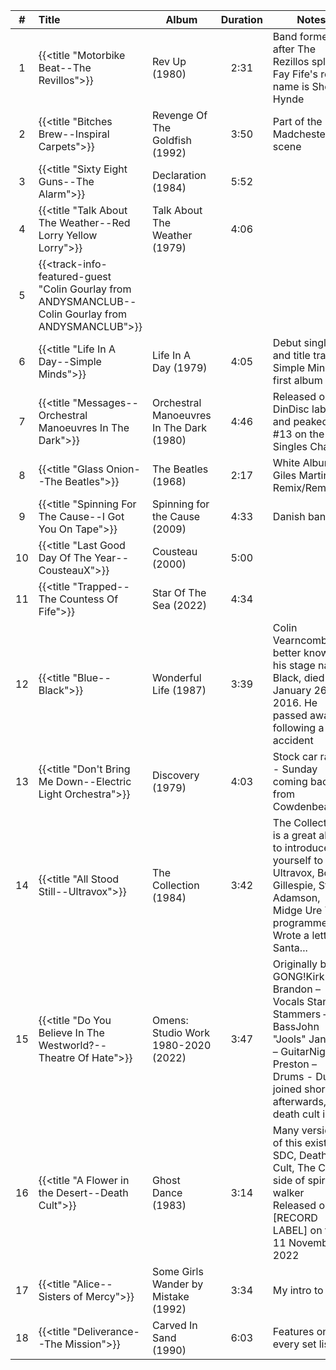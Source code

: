 | #  | Title                                                                                              | Album                                    | Duration | Notes                                                                                                                                                                     |
|:--:|:---------------------------------------------------------------------------------------------------|------------------------------------------|:--------:|---------------------------------------------------------------------------------------------------------------------------------------------------------------------------|
| 1  | {{<title "Motorbike Beat--The Revillos">}}                                                         | Rev Up (1980)                            |   2:31   | Band formed after The Rezillos split up. Fay Fife's real name is Sheila Hynde                                                                                             |
| 2  | {{<title "Bitches Brew--Inspiral Carpets">}}                                                       | Revenge Of The Goldfish (1992)           |   3:50   | Part of the Madchester scene                                                                                                                                              |
| 3  | {{<title "Sixty Eight Guns--The Alarm">}}                                                          | Declaration (1984)                       |   5:52   |                                                                                                                                                                           |
| 4  | {{<title "Talk About The Weather--Red Lorry Yellow Lorry">}}                                       | Talk About The Weather (1979)            |   4:06   |                                                                                                                                                                           |
| 5  | {{<track-info-featured-guest "Colin Gourlay from ANDYSMANCLUB--Colin Gourlay from ANDYSMANCLUB">}} |                                          |          |                                                                                                                                                                           |
| 6  | {{<title "Life In A Day--Simple Minds">}}                                                          | Life In A Day (1979)                     |   4:05   | Debut single and title track of Simple Minds' first album                                                                                                                 |
| 7  | {{<title "Messages--Orchestral Manoeuvres In The Dark">}}                                          | Orchestral Manoeuvres In The Dark (1980) |   4:46   | Released on DinDisc label and peaked at #13 on the UK Singles Chart                                                                                                       |
| 8  | {{<title "Glass Onion--The Beatles">}}                                                             | The Beatles (1968)                       |   2:17   | White Album - Giles Martin Remix/Remaster                                                                                                                                 |
| 9  | {{<title "Spinning For The Cause--I Got You On Tape">}}                                            | Spinning for the Cause (2009)            |   4:33   | Danish band                                                                                                                                                               |
| 10 | {{<title "Last Good Day Of The Year--CousteauX">}}                                                 | Cousteau (2000)                          |   5:00   |                                                                                                                                                                           |
| 11 | {{<title "Trapped--The Countess Of Fife">}}                                                        | Star Of The Sea (2022)                   |   4:34   |                                                                                                                                                                           |
| 12 | {{<title "Blue--Black">}}                                                                          | Wonderful Life (1987)                    |   3:39   | Colin Vearncombe, better known by his stage name Black, died on January 26, 2016. He passed away following a car accident                                                 |
| 13 | {{<title "Don't Bring Me Down--Electric Light Orchestra">}}                                        | Discovery (1979)                         |   4:03   | Stock car racing - Sunday coming back from Cowdenbeath                                                                                                                    |
| 14 | {{<title "All Stood Still--Ultravox">}}                                                            | The Collection (1984)                    |   3:42   | The Collection is a great album to introduce yourself to Ultravox, Bobby Gillespie, Stuart Adamson, Midge Ure TV programme. Wrote a letter to Santa...                    |
| 15 | {{<title "Do You Believe In The Westworld?--Theatre Of Hate">}}                                    | Omens: Studio Work 1980-2020 (2022)      |   3:47   | Originally by GONG!Kirk Brandon – Vocals Stan Stammers – BassJohn "Jools" Jansen – GuitarNigel Preston – Drums  - Duffy joined shortly afterwards, join death cult in '83 |
| 16 | {{<title "A Flower in the Desert--Death Cult">}}                                                   | Ghost Dance (1983)                       |   3:14   | Many versions of this exist. SDC, Death Cult, The Cult, B side of spirit walker                         Released on [RECORD LABEL] on the 11 November 2022                |
| 17 | {{<title "Alice--Sisters of Mercy">}}                                                              | Some Girls Wander by Mistake (1992)      |   3:34   | My intro to SOM                                                                                                                                                           |
| 18 | {{<title "Deliverance--The Mission">}}                                                             | Carved In Sand (1990)                    |   6:03   | Features on every set list                                                                                                                                                |
